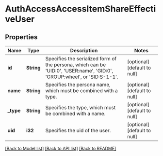# AuthAccessAccessItemShareEffectiveUser

## Properties
Name | Type | Description | Notes
------------ | ------------- | ------------- | -------------
**id** | **String** | Specifies the serialized form of the persona, which can be &#39;UID:0&#39;, &#39;USER:name&#39;, &#39;GID:0&#39;, &#39;GROUP:wheel&#39;, or &#39;SID:S-1-1&#39;. | [optional] [default to null]
**name** | **String** | Specifies the persona name, which must be combined with a type. | [optional] [default to null]
**_type** | **String** | Specifies the type, which must be combined with a name. | [optional] [default to null]
**uid** | **i32** | Specifies the uid of the user. | [optional] [default to null]

[[Back to Model list]](../README.md#documentation-for-models) [[Back to API list]](../README.md#documentation-for-api-endpoints) [[Back to README]](../README.md)


